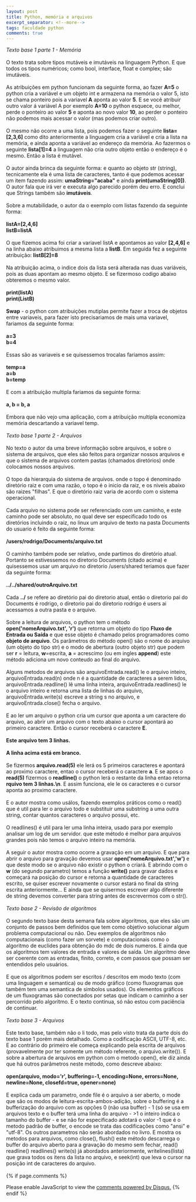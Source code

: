 ```yaml
---
layout: post
title: Python, memória e arquivos
excerpt_separator: <!--more-->
tags: faculdade python
comments: true
---
```

*Texto base 1 parte 1 - Memória*<br/><br/>
O texto trata sobre tipos mutáveis e imutáveis na linguagem Python. E que todos os tipos numéricos; como bool, interface, float e complex; são imutáveis.<!--more--><br/><br/>
As atribuições em python funcionam da seguinte forma, ao fazer **A=5** o python cria a variável e um objeto int e armazena na memória o valor 5, isto se chama ponteiro pois a variavel **A** aponta ao valor **5**. E se você atribuir outro valor á variável A por exemplo **A=10** o python esquece, ou melhor, perde o ponteiro ao valor **5** e aponta ao novo valor **10**, ao perder o ponteiro não podemos mais acessar o valor (mas podemos criar outro).<br/><br/>
O mesmo não ocorre a uma lista, pois podemos fazer o seguinte **lista=[2,3,6]** como dito anteriormente a linguagem cria a variável e cria a lista na memória, e ainda aponta a variável ao endereço da memória. Ao fazermos o seguinte **lista[1]=4** a linguagem não cria outro objeto então o endereço é o mesmo. Então a lista é mutável.<br/><br/>
O autor ainda brinca da seguinte forma: e quanto ao objeto str (string), tecnicamente ela é uma lista de caracteres, tanto é que podemos acessar um item fazendo assim: **umaString="acaba"** e ainda **print(umaString[0])**. O autor fala que irá ver e executa algo parecido porém deu erro. E conclui que Strings também são **imutáveis**.<br/><br/>
Sobre a mutabilidade, o autor da o exemplo com listas fazendo da seguinte forma:<br/><br/>
**listA=[2,4,6]<br/>
listB=listA**<br/><br/>
O que fizemos acima foi criar a variavel listA e apontamos ao valor **[2,4,6]** e na linha abaixo atribuimos a mesma lista a **listB**. Em seguida fez a seguinte atribuição: **listB[2]=8**<br/><br/>
Na atribuição acima, o indice dois da lista será alterada nas duas variáveis, pois as duas apontam ao mesmo objeto. E se fizermoso codigo abaixo obteremos o mesmo valor.<br/><br/>
**print(listA)<br/>
print(ListB)**<br/><br/>
**Swap** - o python com atribuições mutiplas permite fazer a troca de objetos entre variaveis, para fazer isto precisariamos de mais uma variavel, fariamos da seguinte forma:<br/><br/>
**a=3<br/>
b=4**<br/><br/>
Essas são as variaveis e se quisessemos trocalas fariamos assim:<br/><br/>
**temp=a<br/>
a=b<br/>
b=temp**<br/><br/>
E com a atribuição multipla fariamos da seguinte forma:<br/><br/>
**a, b = b, a**<br/><br/>
Embora que não vejo uma aplicação, com a atribuição multipla economiza memória descartando a variavel temp.<br/><br/>
*Texto base 1 parte 2 - Arquivos*<br/><br/>
No texto o autor da uma breve informação sobre arquivos, e sobre o sistema de arquivos, que eles são feitos para organizar nossos arquivos e que o sistema de arquivos contem pastas (chamados diretórios) onde colocamos nossos arquivos.<br/><br/>
O topo da hierarquia do sistema de arquivos. onde o topo é denominado diretório raiz e com uma razão, o topo é o inicio da raiz, e os niveis abaixo são raizes "filhas". E que o diretório raiz varia de acordo com o sistema operacional.<br/><br/>
Cada arquivo no sistema pode ser referenciado com um caminho, e este caminho pode ser absoluto, no qual deve ser especificado todo os diretórios incluindo o raiz, no linux um arquivo de texto na pasta Documents do usuario é feito da seguinte forma:<br/><br/>
**/users/rodrigo/Documents/arquivo.txt**<br/><br/>
O caminho também pode ser relativo, onde partimos do diretório atual. Portanto se estivessemos no diretorio Documents (citado acima) e quisessemos usar um arquivo no diretorio /users/shared teriamos que fazer da seguinte forma:<br/><br/>
**../../shared/outroArquivo.txt**<br/><br/>
Cada **../** se refere ao diretório pai do diretorio atual, então o diretorio pai do Documents é rodrigo, o diretorio pai do diretorio rodrigo é users ai acessamos a outra pasta e o arquivo.<br/><br/>
Sobre a leitura de arquivos, o python tem o método **open('nomeArquivo.txt', 'r')** que retorna um objeto do tipo **Fluxo de Entrada ou Saída** e que esse objeto é chamado pelos programadores como **objeto de arquivo**. Os parâmetros do método open() são o nome do arquivo (um objeto do tipo str) e o modo de abertura (outro objeto str) que podem ser **r** = leitura, **w**=escrita, **a** = acrescimo (ou em ingles **append**) este método adiciona um novo conteudo ao final do arquivo.<br/><br/>
Alguns metodos de arquivos são arquivoEntrada.read() le o arquivo inteiro, arquivoEntrada.read(n) onde n é a quantidade de caracteres a serem lidos, arquivoEntrada.readline() lê uma linha inteira, arquivoEntrada.readlines() le o arquivo inteiro e retorna uma lista de linhas do arquivo, arquivoEntrada.write(s) escreve a string s no arquivo, e arquivoEntrada.close() fecha o arquivo.<br/><br/>
E ao ler um arquivo o python cria um cursor que aponta a um caractere do arquivo, ao abrir um arquivo com o texto abaixo o cursor apontará ao primeiro caractere. Então o cursor receberá o caractere **E**.<br/><br/>
**Este arquivo tem 3 linhas.<br/>
<br/>
A linha acima está em branco.**<br/><br/>
Se fizermos **arquivo.read(5)** ele lerá os 5 primeiros caracteres e apontará ao proximo caractere, entao o cursor receberá o caractere **a**. E se apos o **read(5)** fizermos o **readline()** o python lerá o restante da linha entao retorna **rquivo tem 3 linhas.\n**. E assim funciona, ele le os caracteres e o cursor aponta ao proximo caractere.<br/><br/>
E o autor mostra como usálos, fazendo exemplos práticos como o read() que é util para ler o arquivo todo e substituir uma substring a uma outra string, contar quantos caracteres o arquivo possui, etc.<br/><br/>
O readlines() é util para ler uma linha inteira, usado para por exemplo analisar um log de um servidor.  que este método é melhor para arquivos grandes pois não temos o arquivo inteiro na memória.<br/><br/>
A seguir o autor mostra como ocorre a gravação em um arquivo. E que para abrir o arquivo para gravação devemos usar **open('nomeArquivo.txt','w')** e que deste modo se o arquivo não existir o python o criará. E abrindo com o **w** (do segundo parametro) temos a função **write()** para gravar dados e começará na posição do cursor e retorna a quantidade de caracteres escrito, se quiser escrever novamente o cursor estará no final da string escrita anteriormente... E ainda que se quisermos escrever algo diferente de string devemos converter para string antes de escrevermos com o str().<br/><br/>
*Texto base 2 - Revisão de algoritmos*<br/><br/>
O segundo texto base desta semana fala sobre algorítmos, que eles são um conjunto de passos bem definidos que tem como objetivo solucionar algum problema computacional ou não. Deu exemplos de algoritmos não computacionais (como fazer um sorvete) e computacionais como o algoritmo de euclides para obtenção do mdc de dois numeros. E ainda que os algoritmos tem valores de entrada e valores de saida. Um algoritmo deve ser coerente com as entradas, finito, correto, e com passos que possam ser entendidos pelo usuários.<br/><br/>
E que os algoritmos podem ser escritos / descritos em modo texto (com uma linguagem e semantica) ou de modo gráfico (como fluxogramas que também tem uma semantica de simbolos usados). Os elementos gráficos de um fluxogramas são conectados por setas que indicam o caminho a ser percorrido pelo algoritmo. E o texto continua, só não estou com paciência de continuar.<br/><br/>
*Texto base 3 - Arquivos*<br/><br/>
Este texto base, também não o li todo, mas pelo visto trata da parte dois do texto base 1 porém mais detalhado. Como a codificação ASCII, UTF-8, etc. E ao contrário do primeiro ele começa explicando pela escrita de arquivos (provavelmente por ter somente um método referente, o arquivo.write()). E sobre a abertura de arquivos em python com o metodo open(), ele diz ainda que há outros parâmetros neste método, como descreve abaixo:<br/><br/>
**open(arquivo, modo='r', buffering=-1, encoding=None, errors=None, newline=None, closefd=true, opener=none)**<br/><br/>
E explica cada um parametro, onde file é o arquivo a ser aberto, o mode que são os modos de leitura-escrita-ambos-adição, sobre o buffering é a bufferização do arquivo com as opções 0 (não usa buffer) - 1 (só se usa em arquivos texto e o buffer terá uma linha do arquivo - >1 o inteiro indica o tamanho do buffer - e se não for especificado adotará o valor -1 que é o metodo padrão de buffer, o encode se trata das codificações como "ansi" e "utf-8". Os outros parametros não serão abordados no livro. E mostra os metodos para arquivos, como close(), flush() este método descarrega o buffer do arquivo aberto para a gravação do mesmo sem fechar, read() readline() readlines() write(s) já abordados anteriormente, writelines(lista) que grava todos os itens da lista no arquivo, e seek(int) que leva o cursor na posição int de caracteres do arquivo.<br/><br/>
{% if page.comments %}
<div id="disqus_thread"></div>  
<script>

/**
*  RECOMMENDED CONFIGURATION VARIABLES: EDIT AND UNCOMMENT THE SECTION BELOW TO INSERT DYNAMIC VALUES FROM YOUR PLATFORM OR CMS.
*  LEARN WHY DEFINING THESE VARIABLES IS IMPORTANT: https://disqus.com/admin/universalcode/#configuration-variables*/
/*
var disqus_config = function () {
this.page.url = PAGE_URL;  // Replace PAGE_URL with your page's canonical URL variable
this.page.identifier = PAGE_IDENTIFIER; // Replace PAGE_IDENTIFIER with your page's unique identifier variable
};
*/
(function() { // DON'T EDIT BELOW THIS LINE
var d = document, s = d.createElement('script');
s.src = 'https://rregio-top.disqus.com/embed.js';
s.setAttribute('data-timestamp', +new Date());
(d.head || d.body).appendChild(s);
})();
</script>
<noscript>Please enable JavaScript to view the <a href="https://disqus.com/?ref_noscript">comments powered by Disqus.</a></noscript>
{% endif %}